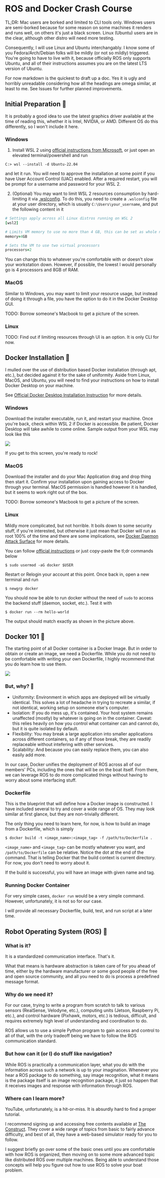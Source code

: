 # ROS and Docker Crash Course

TL;DR: Mac users are borked and limited to CLI tools only. Windows users are semi-borked because for some reason on some machines it renders and runs well, on others it's just a black screen. Linux (Ubuntu) users are in the clear, although other distro will need more testing.

Consequently, I will use Linux and Ubuntu interchangably. I know some of you Fedora/Arch/Debian folks will be mildly (or not so mildly) triggered. You're going to have to live with it, because officially ROS only supports Ubuntu, and all of their instructions assumes you are on the latest LTS version of Ubuntu.

For now markdown is the quickest to draft up a doc. Yes it is ugly and horribly unreadable considering how all the headings are omega similar, at least to me. See Issues for further planned improvements.

## Initial Preparation 🔧

It is probably a good idea to use the latest graphics driver available at the time of reading this, whether it is Intel, NVIDIA, or AMD. Different OS do this differently, so I won't include it here.

### Windows 

1. Install WSL 2 using [official instructions from Microsoft](https://learn.microsoft.com/en-us/windows/wsl/install#install-wsl-command), or just open an elevated terminal/powershell and run

```
C:> wsl --install -d Ubuntu-22.04
```

and let it run. You will need to approve the installation at some point if you have User Account Control (UAC) enabled. After a required restart, you will be prompt for a username and password for your WSL 2.

2. (Optional) You may want to limit WSL 2 resources consumption by hard-limiting it via [.wslconfig](https://learn.microsoft.com/en-us/windows/wsl/wsl-config#configuration-setting-for-wslconfig). To do this, you need to create a `.wslconfig` file at your user directory, which is usually `C:\Users\your_username`, and put the following content in it

```coffee
# Settings apply across all Linux distros running on WSL 2
[wsl2]

# Limits VM memory to use no more than 4 GB, this can be set as whole numbers using GB or MB
memory=4GB 

# Sets the VM to use two virtual processors
processors=2
```

You can change this to whatever you're comfortable with or doesn't slow your workstation down. However, if possible, the lowest I would personally go is 4 processors and 8GB of RAM.

### MacOS

Similar to Windows, you may want to limit your resource usage, but instead of doing it through a file, you have the option to do it in the Docker Desktop GUI.

TODO: Borrow someone's Macbook to get a picture of the screen.

### Linux

TODO: Find out if limiting resources through UI is an option. It is only CLI for now.

## Docker Installation 🐋

I mulled over the use of distribution based Docker installation (through apt, etc.), but decided against it for the sake of uniformity. Aside from Linux, MacOS, and Ubuntu, you will need to find your instructions on how to install Docker Desktop on your machine.

See [Official Docker Desktop Installation Instruction](https://docs.docker.com/desktop/) for more details.

### Windows

Download the installer executable, run it, and restart your machine. Once you're back, check within WSL 2 if Docker is accessible. Be patient, Docker Desktop will take awhile to come online. Sample output from your WSL may look like this

![](Images/windows_docker.png)

If you get to this screen, you're ready to rock!

### MacOS

Download the installer and do your Mac Application drag and drop thing then start it. Confirm your installation upon gaining access to Docker through your terminal. MacOS permission is handled however it is handled, but it seems to work right out of the box.

TODO: Borrow someone's Macbook to get a picture of the screen.

### Linux

Mildly more complicated, but not horrible. It boils down to some security stuff, if you're interested, but otherwise it just mean that Docker will run as root 100% of the time and there are some implications, see [Docker Daemon Attack Surface](https://docs.docker.com/engine/security/#docker-daemon-attack-surface) for more details.

You can follow [official instructions](https://docs.docker.com/engine/install/linux-postinstall/) or just copy-paste the tl;dr commands below

```
$ sudo usermod -aG docker $USER
```

Restart or Relogin your account at this point. Once back in, open a new terminal and run

```
$ newgrp docker
```

You should now be able to run docker without the need of `sudo` to access the backend stuff (daemon, socket, etc.). Test it with

```
$ docker run --rm hello-world
```

The output should match exactly as shown in the picture above.

## Docker 101 📝

The starting point of all Docker container is a Docker Image. But in order to obtain or create an image, we need a Dockerfile. While you do not need to be comfortable with writing your own Dockerfile, I highly recommend that you do learn how to use them.

![](Images/docker1.png)

### But, why? 🤔

- Uniformity: Environment in which apps are deployed will be virtually identical. This solves a lot of headache in trying to recreate a similar, if not identical, working setup on someone else's computer.
- Isolation: If you do mess up, it's contained. Your host system remains unaffected (mostly) by whatever is going on in the container. Caveat: this relies heavily on how you control what container can and cannot do, but it is quite isolated by default.
- Flexibility: You may break a large application into smaller applications across different containers, so if any of those break, they are readily replaceable without intefering with other services.
- Scalability: And because you can easily replace them, you can also easily add more.

In our case, Docker unifies the deployment of ROS across all of our members' PCs, including the ones that will be on the boat itself. From there, we can leverage ROS to do more complicated things without having to worry about some interfacing stuff.

### Dockerfile

This is the blueprint that will define how a Docker image is constructed. I have included several to try and cover a wide range of OS. They may look similar at first glance, but they are non-trivially different.

The only thing you need to learn here, for now, is how to build an image from a Dockerfile, which is simply

```
$ docker build -t <image_name>:<image_tag> -f /path/to/Dockerfile .
```

`<image_name>` and `<image_tag>` can be mostly whatever you want, and `/path/to/Dockerfile` can be relative. Notice the dot at the end of the command. That is telling Docker that the build context is current directory. For now, you don't need to worry about it.

If the build is successful, you will have an image with given name and tag.

### Running Docker Container

For very simple cases, `docker run` would be a very simple command. However, unfortunately, it is not so for our case.

I will provide all necessary Dockerfile, build, test, and run script at a later time.

## Robot Operating System (ROS) 🤖

### What is it?

It is a standardized communication interface. That's it.

What that means is hardware abstraction is taken care of for you ahead of time, either by the hardware manufacturer or some good people of the free and open source community, and all you need to do is process a predefined message format.

### Why do we need it?

For our case, trying to write a program from scratch to talk to various sensors (RealSense, Velodyne, etc.), computing units (Jetson, Raspberry Pi, etc.), and control hardware (Pixhawk, motors, etc.) is tedious, difficult, and requires extremely high level of understanding and coordination to do.

ROS allows us to use a simple Python program to gain access and control to all of that, with the only tradeoff being we have to follow the ROS communication standard.

### But how can it (or I) do stuff like navigation?

While ROS is practically a communication layer, what you do with the information across such a network is up to your imagination. Whenever you hear a ROS package to do something, say image recognition, what it means is the package itself is an image recognition package, it just so happen that it receives images and response with information through ROS.

### Where can I learn more?

YouTube, unfortunately, is a hit-or-miss. It is absurdly hard to find a proper tutorial.

I recommend signing up and accessing free contents available at [The Construct](https://www.theconstructsim.com/robotigniteacademy_learnros/ros-courses-library/). They cover a wide range of topics from basic to fairly advance difficulty, and best of all, they have a web-based simulator ready for you to follow.

I suggest briefly go over some of the basic ones until you are comfortable with how ROS is organized, then moving on to some more advanced topic like distributed ROS over multiple machines. Being able to understand those concepts will help you figure out how to use ROS to solve your boat problem.